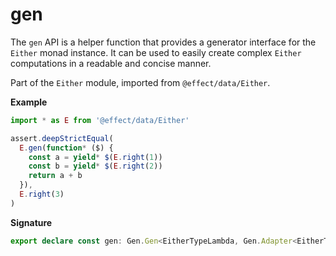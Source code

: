 # gen

The `gen` API is a helper function that provides a generator interface for the `Either` monad instance.
It can be used to easily create complex `Either` computations in a readable and concise manner.

Part of the `Either` module, imported from `@effect/data/Either`.

**Example**

```ts
import * as E from '@effect/data/Either'

assert.deepStrictEqual(
  E.gen(function* ($) {
    const a = yield* $(E.right(1))
    const b = yield* $(E.right(2))
    return a + b
  }),
  E.right(3)
)
```

**Signature**

```ts
export declare const gen: Gen.Gen<EitherTypeLambda, Gen.Adapter<EitherTypeLambda>>
```
